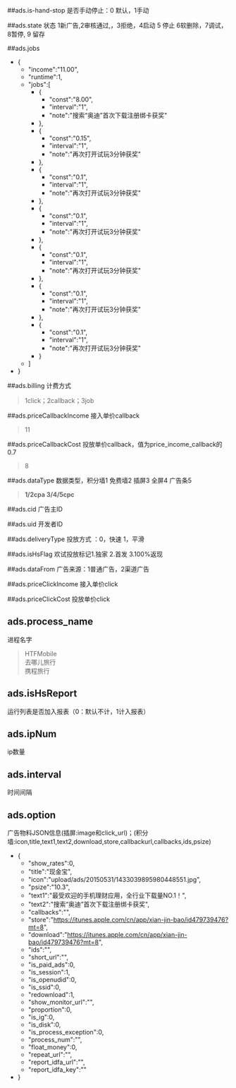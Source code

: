 ##ads.is-hand-stop
是否手动停止：0 默认，1手动

##ads.state
状态 1新广告,2审核通过,，3拒绝，4启动 5 停止 6软删除，7调试，8暂停, 9 留存

##ads.jobs
* {
    * "income":"11.00",
    * "runtime":1,
    * "jobs":[
        * {
            * "const":"8.00",
            * "interval":"1",
            * "note":"搜索“奥迪”首次下载注册绑卡获奖"
        * },
        * {
            * "const":"0.15",
            * "interval":"1",
            * "note":"再次打开试玩3分钟获奖"
        * },
        * {
            * "const":"0.1",
            * "interval":"1",
            * "note":"再次打开试玩3分钟获奖"
        * },
        * {
            * "const":"0.1",
            * "interval":"1",
            * "note":"再次打开试玩3分钟获奖"
        * },
        * {
            * "const":"0.1",
            * "interval":"1",
            * "note":"再次打开试玩3分钟获奖"
        * },
        * {
            * "const":"0.1",
            * "interval":"1",
            * "note":"再次打开试玩3分钟获奖"
        * },
        * {
            * "const":"0.1",
            * "interval":"1",
            * "note":"再次打开试玩3分钟获奖"
        * }
    * ]
* }

##ads.billing
计费方式
> 1click；2callback；3job

##ads.priceCallbackIncome
接入单价callback
>11

##ads.priceCallbackCost
投放单价callback，值为price_income_callback的0.7
>8

##ads.dataType
数据类型，积分墙1 免费墙2 插屏3 全屏4 广告条5  
>**1/2cpa 3/4/5cpc**

##ads.cid
广告主ID

##ads.uid
开发者ID

##ads.deliveryType
投放方式 ：0，快速     1，平滑 

##ads.isHsFlag
欢试投放标记1.独家 2.首发 3.100%返现

##ads.dataFrom
广告来源：1普通广告，2渠道广告

##ads.priceClickIncome
接入单价click

##ads.priceClickCost
投放单价click

## ads.process_name ##
进程名字
>HTFMobile  
>去哪儿旅行  
>携程旅行

## ads.isHsReport ##
运行列表是否加入报表（0：默认不计，1计入报表）

## ads.ipNum ##
ip数量

## ads.interval ##
时间间隔

## ads.option ##
广告物料JSON信息(插屏:image和click_url)；(积分墙:icon,title,text1,text2,download,store,callbackurl,callbacks,ids,psize)  

* {
    * "show_rates":0,
    * "title":"现金宝",
    * "icon":"upload/ads/20150531/1433039895980448551.jpg",
    * "psize":"10.3",
    * "text1":"最受欢迎的手机理财应用，全行业下载量NO.1！",
    * "text2":"搜索“奥迪”首次下载注册绑卡获奖",
    * "callbacks":"",
    * "store":"https://itunes.apple.com/cn/app/xian-jin-bao/id479739476?mt=8",
    * "download":"https://itunes.apple.com/cn/app/xian-jin-bao/id479739476?mt=8",
    * "ids":"",
    * "short_url":"",
    * "is_paid_ads":0,
    * "is_session":1,
    * "is_openudid":0,
    * "is_ssid":0,
    * "redownload":1,
    * "show_monitor_url":"",
    * "proportion":0,
    * "is_ig":0,
    * "is_disk":0,
    * "is_process_exception":0,
    * "process_num":"",
    * "float_money":0,
    * "repeat_url":"",
    * "report_idfa_url":"",
    * "report_idfa_key":""
* }
